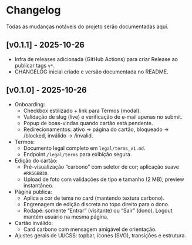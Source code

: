 # Changelog

Todas as mudanças notáveis do projeto serão documentadas aqui.

## [v0.1.1] - 2025-10-26
- Infra de releases adicionada (GitHub Actions) para criar Release ao publicar tags `v*`.
- CHANGELOG inicial criado e versão documentada no README.

## [v0.1.0] - 2025-10-26
- Onboarding:
  - Checkbox estilizado + link para Termos (modal).
  - Validação de slug (live) e verificação de e‑mail apenas no submit.
  - Popup de boas-vindas quando cartão está pendente.
  - Redirecionamentos: ativo → página do cartão, bloqueado → /blocked, inválido → /invalid.
- Termos:
  - Documento legal completo em `legal/terms_v1.md`.
  - Endpoint `/legal/terms` para exibição segura.
- Edição do cartão:
  - Pré-visualização “carbono” com seletor de cor; aplicação suave `#RRGGBB30`.
  - Upload de foto com validações de tipo e tamanho (2 MB), preview instantâneo.
- Página pública:
  - Aplica a cor de tema no card (mantendo textura carbono).
  - Engrenagem de edição discreta no topo direito para o dono.
  - Rodapé: somente “Entrar” (visitante) ou “Sair” (dono). Logout mantém usuário na mesma página.
- Cartão inválido:
  - Card carbono com mensagem amigável de orientação.
- Ajustes gerais de UI/CSS: topbar, ícones (SVG), transições e estrutura.

